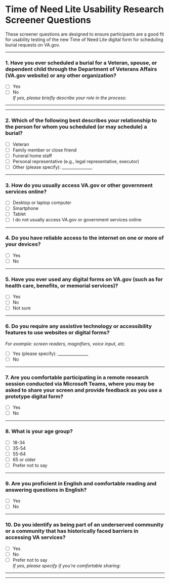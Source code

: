 # Time of Need Lite Usability Research Screener Questions

These screener questions are designed to ensure participants are a good fit for usability testing of the new Time of Need Lite digital form for scheduling burial requests on VA.gov.

---

### 1. Have you ever scheduled a burial for a Veteran, spouse, or dependent child through the Department of Veterans Affairs (VA.gov website) or any other organization?
- [ ] Yes  
- [ ] No  
*If yes, please briefly describe your role in the process:*  
______________________________

---

### 2. Which of the following best describes your relationship to the person for whom you scheduled (or may schedule) a burial?
- [ ] Veteran
- [ ] Family member or close friend
- [ ] Funeral home staff
- [ ] Personal representative (e.g., legal representative, executor)
- [ ] Other (please specify): _______________

---

### 3. How do you usually access VA.gov or other government services online?
- [ ] Desktop or laptop computer
- [ ] Smartphone
- [ ] Tablet
- [ ] I do not usually access VA.gov or government services online

---

### 4. Do you have reliable access to the internet on one or more of your devices?
- [ ] Yes
- [ ] No

---

### 5. Have you ever used any digital forms on VA.gov (such as for health care, benefits, or memorial services)?
- [ ] Yes
- [ ] No
- [ ] Not sure

---

### 6. Do you require any assistive technology or accessibility features to use websites or digital forms?  
*For example: screen readers, magnifiers, voice input, etc.*
- [ ] Yes (please specify): _______________
- [ ] No

---

### 7. Are you comfortable participating in a remote research session conducted via Microsoft Teams, where you may be asked to share your screen and provide feedback as you use a prototype digital form?
- [ ] Yes
- [ ] No

---

### 8. What is your age group?
- [ ] 18-34
- [ ] 35-54
- [ ] 55-64
- [ ] 65 or older
- [ ] Prefer not to say

---

### 9. Are you proficient in English and comfortable reading and answering questions in English?
- [ ] Yes
- [ ] No

---

### 10. Do you identify as being part of an underserved community or a community that has historically faced barriers in accessing VA services?
- [ ] Yes
- [ ] No
- [ ] Prefer not to say  
*If yes, please specify if you’re comfortable sharing:*  
______________________________

---
